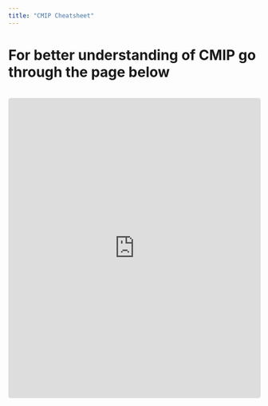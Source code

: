 ```yaml
---
title: "CMIP Cheatsheet"
---
```


# For better understanding of CMIP go through the page below

<iframe 
  src="https://wcrp-cmip.org/" 
  width="100%" 
  height="600px" 
  frameborder="0"
  style="border:1px solid #ddd; border-radius:4px; margin:1rem 0;"
  loading="lazy"
></iframe>